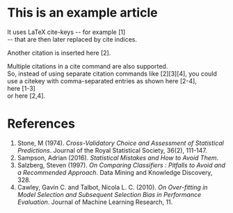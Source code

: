 # This is an example article

It uses LaTeX cite-keys -- for example [1]  
-- that are then later replaced by cite indices.

Another citation is inserted here [2].  

Multiple citations in a cite command are also supported.  
So, instead of using separate citation commands like [2][3][4], 
you could use a citekey with comma-separated entries as shown here [2-4],  
here [1-3]  
or here [2,4].

# References

1. Stone, M (1974). *Cross-Validatory Choice and Assessment of Statistical Predictions*. Journal of the Royal Statistical Society, 36(2), 111-147.
2. Sampson, Adrian (2016). *Statistical Mistakes and How to Avoid Them*.
3. Salzberg, Steven (1997). *On Comparing Classifiers : Pitfalls to Avoid and a Recommended Approach*. Data Mining and Knowledge Discovery, 328.
4. Cawley, Gavin C. and Talbot, Nicola L. C. (2010). *On Over-fitting in Model Selection and Subsequent Selection Bias in Performance Evaluation*. Journal of Machine Learning Research, 11.
